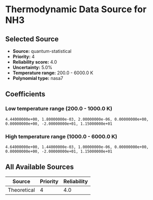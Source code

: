 # Thermodynamic Data Source for NH3

## Selected Source
- **Source:** quantum-statistical
- **Priority:** 4
- **Reliability score:** 4.0
- **Uncertainty:** 5.0%
- **Temperature range:** 200.0 - 6000.0 K
- **Polynomial type:** nasa7

## Coefficients
### Low temperature range (200.0 - 1000.0 K)
```
4.44000000e+00, 1.80000000e-03, 2.00000000e-06, 0.00000000e+00, 0.00000000e+00, -2.00000000e+01, 1.15000000e+01
```

### High temperature range (1000.0 - 6000.0 K)
```
4.64000000e+00, 1.44000000e-03, 1.00000000e-06, 0.00000000e+00, 0.00000000e+00, -2.00000000e+01, 1.15000000e+01
```

## All Available Sources
| Source | Priority | Reliability |
|--------|----------|-------------|
| Theoretical | 4 | 4.0 |
